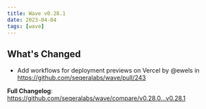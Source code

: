 ```yaml
---
title: Wave v0.28.1
date: 2023-04-04
tags: [wave]
---
```


## What's Changed
* Add workflows for deployment previews on Vercel by @ewels in https://github.com/seqeralabs/wave/pull/243


**Full Changelog**: https://github.com/seqeralabs/wave/compare/v0.28.0...v0.28.1
